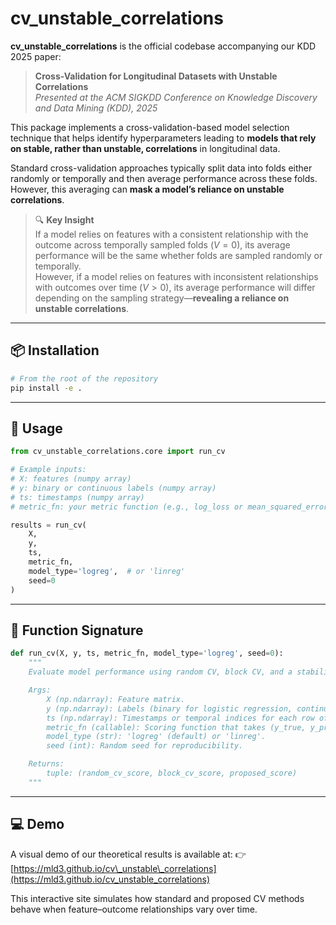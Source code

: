 # cv_unstable_correlations

**cv_unstable_correlations** is the official codebase accompanying our KDD 2025 paper:

> **Cross-Validation for Longitudinal Datasets with Unstable Correlations**  
> *Presented at the ACM SIGKDD Conference on Knowledge Discovery and Data Mining (KDD), 2025*

This package implements a cross-validation-based model selection technique that helps identify hyperparameters leading to **models that rely on stable, rather than unstable, correlations** in longitudinal data.

Standard cross-validation approaches typically split data into folds either randomly or temporally and then average performance across these folds.  However, this averaging can **mask a model’s reliance on unstable correlations**.

> 🔍 **Key Insight**  
> If a model relies on features with a consistent relationship with the outcome across temporally sampled folds ($V = 0$), its average performance will be the same whether folds are sampled randomly or temporally.  
> However, if a model relies on features with inconsistent relationships with outcomes over time ($V > 0$), its average performance will differ depending on the sampling strategy—**revealing a reliance on unstable correlations**.

---

## 📦 Installation

```bash
# From the root of the repository
pip install -e .
````

---

## 🚀 Usage

```python
from cv_unstable_correlations.core import run_cv

# Example inputs:
# X: features (numpy array)
# y: binary or continuous labels (numpy array)
# ts: timestamps (numpy array)
# metric_fn: your metric function (e.g., log_loss or mean_squared_error)

results = run_cv(
    X,
    y,
    ts,
    metric_fn,
    model_type='logreg',  # or 'linreg'
    seed=0
)
```

---

## 🧠 Function Signature

```python
def run_cv(X, y, ts, metric_fn, model_type='logreg', seed=0):
    """
    Evaluate model performance using random CV, block CV, and a stability-aware CV approach.

    Args:
        X (np.ndarray): Feature matrix.
        y (np.ndarray): Labels (binary for logistic regression, continuous for linear regression).
        ts (np.ndarray): Timestamps or temporal indices for each row of X.
        metric_fn (callable): Scoring function that takes (y_true, y_pred).
        model_type (str): 'logreg' (default) or 'linreg'.
        seed (int): Random seed for reproducibility.

    Returns:
        tuple: (random_cv_score, block_cv_score, proposed_score)
    """
```

---

## 💻 Demo

A visual demo of our theoretical results is available at:
👉 [https://mld3.github.io/cv\_unstable\_correlations](https://mld3.github.io/cv_unstable_correlations)

This interactive site simulates how standard and proposed CV methods behave when feature–outcome relationships vary over time.

